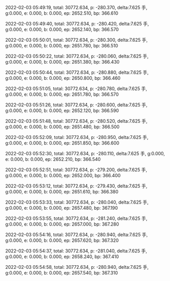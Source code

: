 2022-02-03 05:49:19, total: 30772.634, p: -280.370, delta:7.625 手, g:0.000, e: 0.000, b: 0.000, ep: 2652.510, bp: 366.610

2022-02-03 05:49:40, total: 30772.634, p: -280.420, delta:7.625 手, g:0.000, e: 0.000, b: 0.000, ep: 2652.140, bp: 366.570

2022-02-03 05:50:01, total: 30772.634, p: -280.300, delta:7.625 手, g:0.000, e: 0.000, b: 0.000, ep: 2651.780, bp: 366.510

2022-02-03 05:50:22, total: 30772.634, p: -280.060, delta:7.625 手, g:0.000, e: 0.000, b: 0.000, ep: 2651.380, bp: 366.430

2022-02-03 05:50:44, total: 30772.634, p: -280.880, delta:7.625 手, g:0.000, e: 0.000, b: 0.000, ep: 2650.800, bp: 366.460

2022-02-03 05:51:05, total: 30772.634, p: -280.780, delta:7.625 手, g:0.000, e: 0.000, b: 0.000, ep: 2651.780, bp: 366.570

2022-02-03 05:51:26, total: 30772.634, p: -280.600, delta:7.625 手, g:0.000, e: 0.000, b: 0.000, ep: 2652.120, bp: 366.590

2022-02-03 05:51:48, total: 30772.634, p: -280.520, delta:7.625 手, g:0.000, e: 0.000, b: 0.000, ep: 2651.480, bp: 366.500

2022-02-03 05:52:09, total: 30772.634, p: -280.950, delta:7.625 手, g:0.000, e: 0.000, b: 0.000, ep: 2651.850, bp: 366.600

2022-02-03 05:52:30, total: 30772.634, p: -280.110, delta:7.625 手, g:0.000, e: 0.000, b: 0.000, ep: 2652.210, bp: 366.540

2022-02-03 05:52:51, total: 30772.634, p: -279.200, delta:7.625 手, g:0.000, e: 0.000, b: 0.000, ep: 2652.000, bp: 366.400

2022-02-03 05:53:12, total: 30772.634, p: -279.430, delta:7.625 手, g:0.000, e: 0.000, b: 0.000, ep: 2651.610, bp: 366.380

2022-02-03 05:53:33, total: 30772.634, p: -280.040, delta:7.625 手, g:0.000, e: 0.000, b: 0.000, ep: 2657.480, bp: 367.190

2022-02-03 05:53:55, total: 30772.634, p: -281.240, delta:7.625 手, g:0.000, e: 0.000, b: 0.000, ep: 2657.000, bp: 367.280

2022-02-03 05:54:16, total: 30772.634, p: -280.940, delta:7.625 手, g:0.000, e: 0.000, b: 0.000, ep: 2657.620, bp: 367.320

2022-02-03 05:54:37, total: 30772.634, p: -281.040, delta:7.625 手, g:0.000, e: 0.000, b: 0.000, ep: 2658.240, bp: 367.410

2022-02-03 05:54:58, total: 30772.634, p: -280.940, delta:7.625 手, g:0.000, e: 0.000, b: 0.000, ep: 2657.540, bp: 367.310